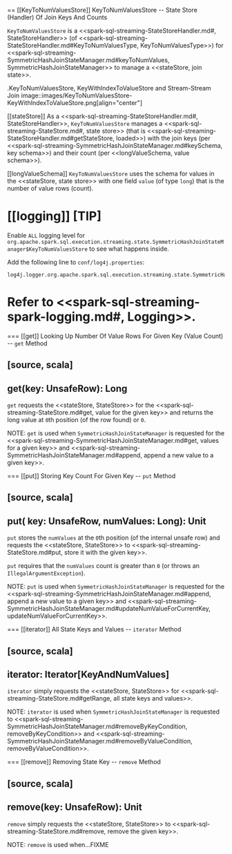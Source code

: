 == [[KeyToNumValuesStore]] KeyToNumValuesStore -- State Store (Handler) Of Join Keys And Counts

`KeyToNumValuesStore` is a <<spark-sql-streaming-StateStoreHandler.md#, StateStoreHandler>> (of <<spark-sql-streaming-StateStoreHandler.md#KeyToNumValuesType, KeyToNumValuesType>>) for <<spark-sql-streaming-SymmetricHashJoinStateManager.md#keyToNumValues, SymmetricHashJoinStateManager>> to manage a <<stateStore, join state>>.

.KeyToNumValuesStore, KeyWithIndexToValueStore and Stream-Stream Join
image::images/KeyToNumValuesStore-KeyWithIndexToValueStore.png[align="center"]

[[stateStore]]
As a <<spark-sql-streaming-StateStoreHandler.md#, StateStoreHandler>>, `KeyToNumValuesStore` manages a <<spark-sql-streaming-StateStore.md#, state store>> (that is <<spark-sql-streaming-StateStoreHandler.md#getStateStore, loaded>>) with the join keys (per <<spark-sql-streaming-SymmetricHashJoinStateManager.md#keySchema, key schema>>) and their count (per <<longValueSchema, value schema>>).

[[longValueSchema]]
`KeyToNumValuesStore` uses the schema for values in the <<stateStore, state store>> with one field `value` (of type `long`) that is the number of value rows (count).

[[logging]]
[TIP]
====
Enable `ALL` logging level for `org.apache.spark.sql.execution.streaming.state.SymmetricHashJoinStateManager$KeyToNumValuesStore` to see what happens inside.

Add the following line to `conf/log4j.properties`:

```
log4j.logger.org.apache.spark.sql.execution.streaming.state.SymmetricHashJoinStateManager$KeyToNumValuesStore=ALL
```

Refer to <<spark-sql-streaming-spark-logging.md#, Logging>>.
====

=== [[get]] Looking Up Number Of Value Rows For Given Key (Value Count) -- `get` Method

[source, scala]
----
get(key: UnsafeRow): Long
----

`get` requests the <<stateStore, StateStore>> for the <<spark-sql-streaming-StateStore.md#get, value for the given key>> and returns the long value at ``0``th position (of the row found) or `0`.

NOTE: `get` is used when `SymmetricHashJoinStateManager` is requested for the <<spark-sql-streaming-SymmetricHashJoinStateManager.md#get, values for a given key>> and <<spark-sql-streaming-SymmetricHashJoinStateManager.md#append, append a new value to a given key>>.

=== [[put]] Storing Key Count For Given Key -- `put` Method

[source, scala]
----
put(
  key: UnsafeRow,
  numValues: Long): Unit
----

`put` stores the `numValues` at the ``0``th position (of the internal unsafe row) and requests the <<stateStore, StateStore>> to <<spark-sql-streaming-StateStore.md#put, store it with the given key>>.

`put` requires that the `numValues` count is greater than `0` (or throws an `IllegalArgumentException`).

NOTE: `put` is used when `SymmetricHashJoinStateManager` is requested for the <<spark-sql-streaming-SymmetricHashJoinStateManager.md#append, append a new value to a given key>> and <<spark-sql-streaming-SymmetricHashJoinStateManager.md#updateNumValueForCurrentKey, updateNumValueForCurrentKey>>.

=== [[iterator]] All State Keys and Values -- `iterator` Method

[source, scala]
----
iterator: Iterator[KeyAndNumValues]
----

`iterator` simply requests the <<stateStore, StateStore>> for <<spark-sql-streaming-StateStore.md#getRange, all state keys and values>>.

NOTE: `iterator` is used when `SymmetricHashJoinStateManager` is requested to <<spark-sql-streaming-SymmetricHashJoinStateManager.md#removeByKeyCondition, removeByKeyCondition>> and <<spark-sql-streaming-SymmetricHashJoinStateManager.md#removeByValueCondition, removeByValueCondition>>.

=== [[remove]] Removing State Key -- `remove` Method

[source, scala]
----
remove(key: UnsafeRow): Unit
----

`remove` simply requests the <<stateStore, StateStore>> to <<spark-sql-streaming-StateStore.md#remove, remove the given key>>.

NOTE: `remove` is used when...FIXME
